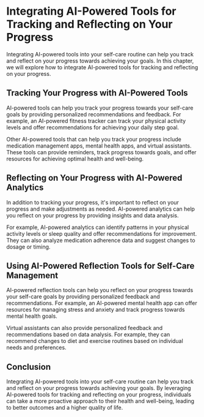 Integrating AI-Powered Tools for Tracking and Reflecting on Your Progress
===================================================================================================================================

Integrating AI-powered tools into your self-care routine can help you track and reflect on your progress towards achieving your goals. In this chapter, we will explore how to integrate AI-powered tools for tracking and reflecting on your progress.

Tracking Your Progress with AI-Powered Tools
--------------------------------------------

AI-powered tools can help you track your progress towards your self-care goals by providing personalized recommendations and feedback. For example, an AI-powered fitness tracker can track your physical activity levels and offer recommendations for achieving your daily step goal.

Other AI-powered tools that can help you track your progress include medication management apps, mental health apps, and virtual assistants. These tools can provide reminders, track progress towards goals, and offer resources for achieving optimal health and well-being.

Reflecting on Your Progress with AI-Powered Analytics
-----------------------------------------------------

In addition to tracking your progress, it's important to reflect on your progress and make adjustments as needed. AI-powered analytics can help you reflect on your progress by providing insights and data analysis.

For example, AI-powered analytics can identify patterns in your physical activity levels or sleep quality and offer recommendations for improvement. They can also analyze medication adherence data and suggest changes to dosage or timing.

Using AI-Powered Reflection Tools for Self-Care Management
----------------------------------------------------------

AI-powered reflection tools can help you reflect on your progress towards your self-care goals by providing personalized feedback and recommendations. For example, an AI-powered mental health app can offer resources for managing stress and anxiety and track progress towards mental health goals.

Virtual assistants can also provide personalized feedback and recommendations based on data analysis. For example, they can recommend changes to diet and exercise routines based on individual needs and preferences.

Conclusion
----------

Integrating AI-powered tools into your self-care routine can help you track and reflect on your progress towards achieving your goals. By leveraging AI-powered tools for tracking and reflecting on your progress, individuals can take a more proactive approach to their health and well-being, leading to better outcomes and a higher quality of life.
